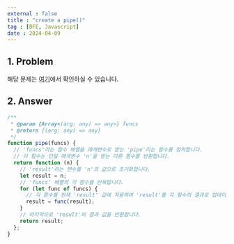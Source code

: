 ```yaml
---
external : false
title : "create a pipe()"
tag : [BFE, Javascript]
date : 2024-04-09
---
```


## 1. Problem

해당 문제는 [여기](https://bigfrontend.dev/problem/what-is-composition-create-a-pipe)에서 확인하실 수 있습니다.

## 2. Answer

```js
/**
 * @param {Array<(arg: any) => any>} funcs 
 * @return {(arg: any) => any}
 */
function pipe(funcs) {
  // 'funcs'라는 함수 배열을 매개변수로 받는 'pipe'라는 함수를 정의합니다.
  // 이 함수는 단일 매개변수 'n'을 받는 다른 함수를 반환합니다.
  return function (n) {
    // 'result'라는 변수를 'n'의 값으로 초기화합니다.
    let result = n;
    // 'funcs' 배열의 각 함수를 반복합니다.
    for (let func of funcs) {
      // 각 함수를 현재 'result' 값에 적용하여 'result'를 각 함수의 결과로 업데이트합니다.
      result = func(result);
    }
    // 마지막으로 'result'의 결과 값을 반환합니다.
    return result;
  };
}
```
